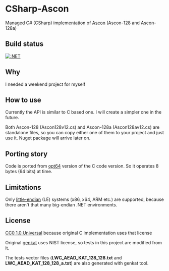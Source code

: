 # CSharp-Ascon

Managed C# (CSharp) implementation of [Ascon](https://ascon.iaik.tugraz.at/index.html) (Ascon-128 and Ascon-128a)

## Build status

[![.NET](https://github.com/mcraiha/CSharp-Ascon/actions/workflows/dotnet.yml/badge.svg)](https://github.com/mcraiha/CSharp-Ascon/actions/workflows/dotnet.yml)

## Why

I needed a weekend project for myself

## How to use

Currently the API is similar to C based one. I will create a simpler one in the future.

Both Ascon-128 (Ascon128v12.cs) and Ascon-128a (Ascon128av12.cs) are standalone files, so you can copy either one of them to your project and just use it. Nuget package will arrive later on.

## Porting story

Code is ported from [opt64](https://github.com/ascon/ascon-c/tree/main/crypto_aead/ascon128v12/opt64) version of the C code version. So it operates 8 bytes (64 bits) at time.

## Limitations

Only [little-endian](https://en.wikipedia.org/wiki/Endianness) (LE) systems (x86, x64, ARM etc.) are supported, because there aren't that many big-endian .NET environments.

## License

[CC0 1.0 Universal](LICENSE) because original C implementation uses that license

Original [genkat](https://github.com/ascon/ascon-c/blob/main/tests/genkat_aead.c) uses NIST license, so tests in this project are modified from it. 

The tests vector files (**LWC_AEAD_KAT_128_128.txt** and **LWC_AEAD_KAT_128_128_a.txt**) are also generated with genkat tool.
